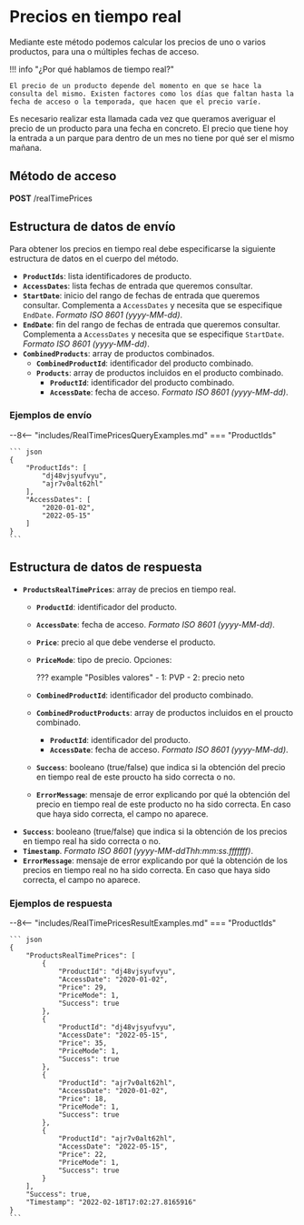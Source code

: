 # Precios en tiempo real

Mediante este método podemos calcular los precios de uno o varios productos, para una o múltiples fechas de acceso.

!!! info "¿Por qué hablamos de tiempo real?"

    El precio de un producto depende del momento en que se hace la consulta del mismo. Existen factores como los días que faltan hasta la fecha de acceso o la temporada, que hacen que el precio varíe.

Es necesario realizar esta llamada cada vez que queramos averiguar el precio de un producto para una fecha en concreto. El precio que tiene hoy la entrada a un parque para dentro de un mes no tiene por qué ser el mismo mañana.

## Método de acceso

**POST** /realTimePrices

## Estructura de datos de envío

Para obtener los precios en tiempo real debe especificarse la siguiente estructura de datos en el cuerpo del método.

- **`ProductIds`**: lista identificadores de producto.
- **`AccessDates`**: lista fechas de entrada que queremos consultar.
- **`StartDate`**: inicio del rango de fechas de entrada que queremos consultar. Complementa a `AccessDates` y necesita que se especifique `EndDate`. *Formato ISO 8601 (yyyy-MM-dd)*.
- **`EndDate`**: fin del rango de fechas de entrada que queremos consultar. Complementa a `AccessDates` y necesita que se especifique `StartDate`. *Formato ISO 8601 (yyyy-MM-dd)*.
- **`CombinedProducts`**: array de productos combinados.
    - **`CombinedProductId`**: identificador del producto combinado.
    - **`Products`**: array de productos incluidos en el producto combinado.
        - **`ProductId`**: identificador del producto combinado.
        - **`AccessDate`**: fecha de acceso. *Formato ISO 8601 (yyyy-MM-dd)*.

### Ejemplos de envío

--8<-- "includes/RealTimePricesQueryExamples.md"
=== "ProductIds"

    ``` json
    {
        "ProductIds": [
            "dj48vjsyufvyu",
            "ajr7v0alt62hl"
        ],
        "AccessDates": [
            "2020-01-02",
            "2022-05-15"
        ]
    }
    ```

## Estructura de datos de respuesta

- **`ProductsRealTimePrices`**: array de precios en tiempo real.
    - **`ProductId`**: identificador del producto.
    - **`AccessDate`**: fecha de acceso. *Formato ISO 8601 (yyyy-MM-dd)*.
    - **`Price`**: precio al que debe venderse el producto.
    - **`PriceMode`**: tipo de precio. Opciones:

        ??? example "Posibles valores"
            - 1: PVP
            - 2: precio neto

    - **`CombinedProductId`**: identificador del producto combinado.
    - **`CombinedProductProducts`**: array de productos incluidos en el proucto combinado.
        - **`ProductId`**: identificador del producto.
        - **`AccessDate`**: fecha de acceso. *Formato ISO 8601 (yyyy-MM-dd)*.
    - **`Success`**: booleano (true/false) que indica si la obtención del precio en tiempo real de este proucto ha sido correcta o no.
    - **`ErrorMessage`**: mensaje de error explicando por qué la obtención del precio en tiempo real de este producto no ha sido correcta. En caso que haya sido correcta, el campo no aparece.
- **`Success`**: booleano (true/false) que indica si la obtención de los precios en tiempo real ha sido correcta o no.
- **`Timestamp`**. *Formato ISO 8601 (yyyy-MM-ddThh:mm:ss.fffffff)*.
- **`ErrorMessage`**: mensaje de error explicando por qué la obtención de los precios en tiempo real no ha sido correcta. En caso que haya sido correcta, el campo no aparece.

### Ejemplos de respuesta

--8<-- "includes/RealTimePricesResultExamples.md"
=== "ProductIds"

    ``` json
    {
        "ProductsRealTimePrices": [
            {
                "ProductId": "dj48vjsyufvyu",
                "AccessDate": "2020-01-02",
                "Price": 29,
                "PriceMode": 1,
                "Success": true
            },
            {
                "ProductId": "dj48vjsyufvyu",
                "AccessDate": "2022-05-15",
                "Price": 35,
                "PriceMode": 1,
                "Success": true
            },
            {
                "ProductId": "ajr7v0alt62hl",
                "AccessDate": "2020-01-02",
                "Price": 18,
                "PriceMode": 1,
                "Success": true
            },
            {
                "ProductId": "ajr7v0alt62hl",
                "AccessDate": "2022-05-15",
                "Price": 22,
                "PriceMode": 1,
                "Success": true
            }
        ],
        "Success": true,
        "Timestamp": "2022-02-18T17:02:27.8165916"
    }
    ```
